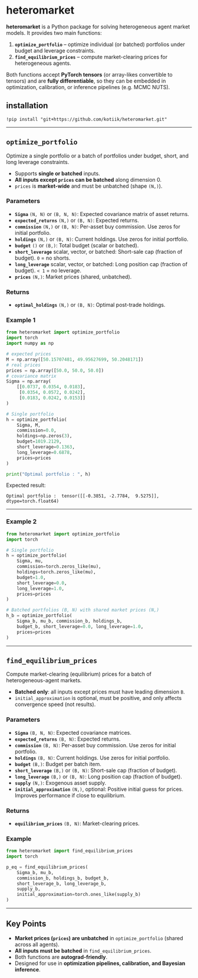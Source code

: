 # heteromarket

**heteromarket** is a Python package for solving heterogeneous agent market models.
It provides two main functions:

1. **`optimize_portfolio`** – optimize individual (or batched) portfolios under budget and leverage constraints.
2. **`find_equilibrium_prices`** – compute market-clearing prices for heterogeneous agents.

Both functions accept **PyTorch tensors** (or array-likes convertible to tensors) and are **fully differentiable**, so they can be embedded in optimization, calibration, or inference pipelines (e.g. MCMC NUTS).

## installation

```
!pip install "git+https://github.com/kotiik/heteromarket.git"
```

---

## `optimize_portfolio`

Optimize a single portfolio or a batch of portfolios under budget, short, and long leverage constraints.

* Supports **single or batched** inputs.
* **All inputs except `prices` can be batched** along dimension 0.
* `prices` is **market-wide** and must be unbatched (shape `(N,)`).

### Parameters

* **`Sigma`** `(N, N)` or `(B, N, N)`: Expected covariance matrix of asset returns.
* **`expected_returns`** `(N,)` or `(B, N)`: Expected returns.
* **`commission`** `(N,)` or `(B, N)`: Per-asset buy commission. Use zeros for initial portfolio.
* **`holdings`** `(N,)` or `(B, N)`: Current holdings. Use zeros for initial portfolio.
* **`budget`** `()` or `(B,)`: Total budget (scalar or batched).
* **`short_leverage`** scalar, vector, or batched: Short-sale cap (fraction of budget). `0` = no shorts.
* **`long_leverage`** scalar, vector, or batched: Long position cap (fraction of budget). `< 1` = no leverage.
* **`prices`** `(N,)`: Market prices (shared, unbatched).

### Returns

* **`optimal_holdings`** `(N,)` or `(B, N)`: Optimal post-trade holdings.

### Example 1

```python
from heteromarket import optimize_portfolio
import torch
import numpy as np

# expected prices
M = np.array([50.15707481, 49.95627699, 50.2048171])
# real prices
prices = np.array([50.0, 50.0, 50.0])
# covariance matrix
Sigma = np.array(
    [[0.0737, 0.0354, 0.0183], 
     [0.0354, 0.0572, 0.0242], 
     [0.0183, 0.0242, 0.0153]]
)

# Single portfolio
h = optimize_portfolio(
    Sigma, M,
    commission=0.0,
    holdings=np.zeros(3),
    budget=1019.2129,
    short_leverage=0.1363,
    long_leverage=0.6878,
    prices=prices
)

print("Optimal portfolio : ", h)
```

Expected result:

```
Optimal portfolio :  tensor([[-0.3851, -2.7784,  9.5275]], dtype=torch.float64)
```

---

### Example 2

```python
from heteromarket import optimize_portfolio
import torch

# Single portfolio
h = optimize_portfolio(
    Sigma, mu,
    commission=torch.zeros_like(mu),
    holdings=torch.zeros_like(mu),
    budget=1.0,
    short_leverage=0.0,
    long_leverage=1.0,
    prices=prices
)

# Batched portfolios (B, N) with shared market prices (N,)
h_b = optimize_portfolio(
    Sigma_b, mu_b, commission_b, holdings_b,
    budget_b, short_leverage=0.0, long_leverage=1.0,
    prices=prices
)
```

---

## `find_equilibrium_prices`

Compute market-clearing (equilibrium) prices for a batch of heterogeneous-agent markets.

* **Batched only**: all inputs except prices must have leading dimension `B`.
* `initial_approximation` is optional, must be positive, and only affects convergence speed (not results).

### Parameters

* **`Sigma`** `(B, N, N)`: Expected covariance matrices.
* **`expected_returns`** `(B, N)`: Expected returns.
* **`commission`** `(B, N)`: Per-asset buy commission. Use zeros for initial portfolio.
* **`holdings`** `(B, N)`: Current holdings. Use zeros for initial portfolio.
* **`budget`** `(B,)`: Budget per batch item.
* **`short_leverage`** `(B,)` or `(B, N)`: Short-sale cap (fraction of budget).
* **`long_leverage`** `(B,)` or `(B, N)`: Long position cap (fraction of budget).
* **`supply`** `(N,)`: Exogenous asset supply.
* **`initial_approximation`** `(N,)`, optional: Positive initial guess for prices. Improves performance if close to equilibrium.

### Returns

* **`equilibrium_prices`** `(B, N)`: Market-clearing prices.

### Example

```python
from heteromarket import find_equilibrium_prices
import torch

p_eq = find_equilibrium_prices(
    Sigma_b, mu_b,
    commission_b, holdings_b, budget_b,
    short_leverage_b, long_leverage_b,
    supply_b,
    initial_approximation=torch.ones_like(supply_b)
)
```

---

## Key Points

* **Market prices (`prices`) are unbatched** in `optimize_portfolio` (shared across all agents).
* **All inputs must be batched** in `find_equilibrium_prices`.
* Both functions are **autograd-friendly**.
* Designed for use in **optimization pipelines, calibration, and Bayesian inference**.

